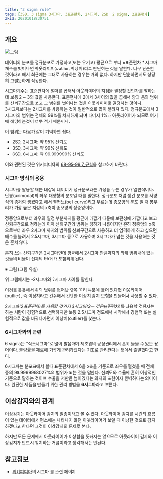 ```yaml
---
title: "3 sigma rule"
tags: [3SD, 3 sigma 3시그마, 3표준편차, 2시그마, 2SD, 2 sigma, 2표준편차]
zkid: 20201018230751
---
```




## 개요

![그림](/images/3_sigma_rule/Standard_deviation_diagram.svg.png)

데이터의 분포를 정규분포로 가정하고(또는 우기고) 평균으로 부터 ±표준편차 * 시그마계수를 벗어나면 아웃라이어(outlier, 이상치)라고 판단하는 것을 말한다. 너무 단순한 것이라고 해서 최근에는 그대로 사용하는 경우는 거의 없다. 하지만 단순하면서도 상당히 그럴듯하게 작동한다.

시그마계수는 표준편차에 얼마를 곱해서 아웃라이어의 지점을 결정할 것인가를 말하는데 보통 2 ~ 3의 값을 사용한다. 표준편차에 2에서 3사이의 값을 곱해서 양과 음의 범위를 신뢰구간으로 보고 그 범위를 벗어나는 것을 아웃라이어로 결정하는 것이다.  
3시그마보다는 2시그마를 사용하는 것이 일반적으로 많이 알려져 있다.  정규분포에서 3시그마의 범위는 전체의 99%를 차지하게 되며 나머지 1%가 아웃라이어가 되므로 여기에 해당하는것이 너무 적기 때문이다.

이 범위는 다음가 같이 기억하면 쉽다.

* 2SD, 2시그마: 약 95% 신뢰도
* 3SD, 3시그마: 약 99% 신뢰도
* 6SD, 6시그마: 약 99.999999% 신뢰도

이와 관련된 것은 위키피디아의 [68-95-99.7_규칙](https://ko.wikipedia.org/wiki/68-95-99.7_규칙)을 참고하기 바란다.

### 시그마 방식의 응용

시그마를 활용할 때는 대상의 데이터가 정규분포라는 가정을 두는 경우가 일반적이다.  단봉(unimodal)의 좌우 대칭형의 분포일 때를 말한다. 정규분포 처럼 생긴 분포를 서양식의 종처럼 생겼다고 해서 벨커브(bell curve)라고 부르는데 종모양의 분포 일 때 봉우리가 가장 높은 지점의 x축이 종모양의 정중앙이다. 

정중앙으로부터 좌우의 일정 부분까지를 평균에 가깝기 때문에 보편성에 가깝다고 보고 신뢰구간으로 정하는데 이때 신뢰구간의 범위는 정하기 나름이지만 흔히 정중앙의 x축으로부터 좌우 2시그마 까지의 범위를 신뢰구간으로 사용하고 더 엄격하게 하고 싶으면 배수를 늘려서 2.5시그마, 3시그마 등으로 사용하며 3시그마가 넘는 것을 사용하는 것은 흔치 않다.

흔히 쓰는 신뢰구간은 2시그마인데 평균에서 2시그마 만큼까지의 좌위 범위내에 있는 것들의 비율이 전체의 95%가 포함되게 된다.

※ 그림 (그림 유실)

위 그림에서는 -2시그마와 2시그마 사이를 말한다.

이것을 응용해서 위의 범위를 벗어난 양쪽 꼬리 부분에 들어 있다면 아웃라이어(outlier), 즉 이상치라고 간주해서 간단한 이상치 감지 모형을 만들어서 사용할 수 있다.

2시그마(2*표준편차)를 사용할 것인지 3시그마(3ㅡ 것은*표준편차)를 사용할 것인지는 하는 사람이 경험적으로 선택하지만 보통 2.5시그마 정도에서 시작해서 경험적 또는 실험적으로 값을 바꿔나가면서 이상치(outlier)를 찾는다.

### 6시그마와의 관련

6 sigma는 “식스시그마”로 많이 발음하며 제조업의 공정관리에서 흔히 들을 수 있는 용어이다. 불량률을 제로에 가깝게 관리하겠다는 기조로 관리한다는 뜻에서 출발했다고 한다.

6시그마는 분포표에서 볼때 표준편차에서 6을 x축을 기준으로 좌우를 펼쳤을 때 전체 중의  99.9999998027%의 범위가 되는 것을 말한다. 신뢰도와 수율에 흔히 이상적인 기준으로 말하는 것이며 수율을 저만큼 높이겠다는 의지의 표현이자 완벽하다는 의미이다. 완전한 제품을 만들기 위한 관리 방법을 **6시그마**라고 부른다.

## 이상감지와의 관계

이상감지는 아웃라이어 감지의 일종이라고 볼 수 있다. 아웃라이어 감지를 시간의 흐름이 있는 데이터에서 평소에는 나타나지 않던 아웃라이어가 보일 때 이상한 것으로 감지하겠다고 한다면 그것이 이상감지의 문제로 본다.

하지만 모든 문제에서 아웃라이어가 이상함을 뜻하지는 않으므로 아웃라이어 감지와 이상감지가 반드시 일치하는 개념이라고 생각해서는 안된다.

## 참고정보

- [위키피디아](https://ko.wikipedia.org/wiki/68-95-99.7_%EA%B7%9C%EC%B9%99)의 시그마 룰 관련 페이지
